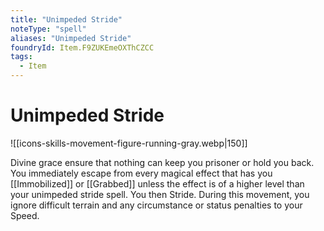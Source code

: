 ```yaml
---
title: "Unimpeded Stride"
noteType: "spell"
aliases: "Unimpeded Stride"
foundryId: Item.F9ZUKEmeOXThCZCC
tags:
  - Item
---
```


# Unimpeded Stride
![[icons-skills-movement-figure-running-gray.webp|150]]

Divine grace ensure that nothing can keep you prisoner or hold you back. You immediately escape from every magical effect that has you [[Immobilized]] or [[Grabbed]] unless the effect is of a higher level than your unimpeded stride spell. You then Stride. During this movement, you ignore difficult terrain and any circumstance or status penalties to your Speed.
